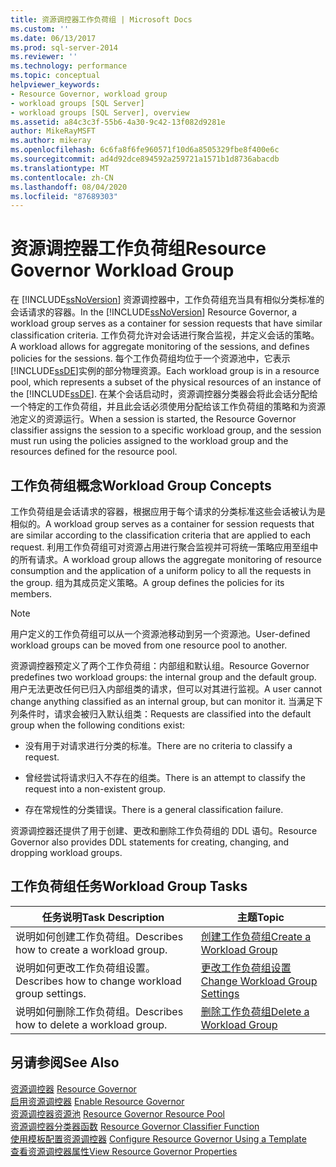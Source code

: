 ```yaml
---
title: 资源调控器工作负荷组 | Microsoft Docs
ms.custom: ''
ms.date: 06/13/2017
ms.prod: sql-server-2014
ms.reviewer: ''
ms.technology: performance
ms.topic: conceptual
helpviewer_keywords:
- Resource Governor, workload group
- workload groups [SQL Server]
- workload groups [SQL Server], overview
ms.assetid: a84c3c3f-55b6-4a30-9c42-13f082d9281e
author: MikeRayMSFT
ms.author: mikeray
ms.openlocfilehash: 6c6fa8f6fe960571f10d6a8505329fbe8f400e6c
ms.sourcegitcommit: ad4d92dce894592a259721a1571b1d8736abacdb
ms.translationtype: MT
ms.contentlocale: zh-CN
ms.lasthandoff: 08/04/2020
ms.locfileid: "87689303"
---
```

# <a name="resource-governor-workload-group"></a><span data-ttu-id="1f3d8-102">资源调控器工作负荷组</span><span class="sxs-lookup"><span data-stu-id="1f3d8-102">Resource Governor Workload Group</span></span>
  <span data-ttu-id="1f3d8-103">在 [!INCLUDE[ssNoVersion](../../includes/ssnoversion-md.md)] 资源调控器中，工作负荷组充当具有相似分类标准的会话请求的容器。</span><span class="sxs-lookup"><span data-stu-id="1f3d8-103">In the [!INCLUDE[ssNoVersion](../../includes/ssnoversion-md.md)] Resource Governor, a workload group serves as a container for session requests that have similar classification criteria.</span></span> <span data-ttu-id="1f3d8-104">工作负荷允许对会话进行聚合监视，并定义会话的策略。</span><span class="sxs-lookup"><span data-stu-id="1f3d8-104">A workload allows for aggregate monitoring of the sessions, and defines policies for the sessions.</span></span> <span data-ttu-id="1f3d8-105">每个工作负荷组均位于一个资源池中，它表示 [!INCLUDE[ssDE](../../includes/ssde-md.md)]实例的部分物理资源。</span><span class="sxs-lookup"><span data-stu-id="1f3d8-105">Each workload group is in a resource pool, which represents a subset of the physical resources of an instance of the [!INCLUDE[ssDE](../../includes/ssde-md.md)].</span></span> <span data-ttu-id="1f3d8-106">在某个会话启动时，资源调控器分类器会将此会话分配给一个特定的工作负荷组，并且此会话必须使用分配给该工作负荷组的策略和为资源池定义的资源运行。</span><span class="sxs-lookup"><span data-stu-id="1f3d8-106">When a session is started, the Resource Governor classifier assigns the session to a specific workload group, and the session must run using the policies assigned to the workload group and the resources defined for the resource pool.</span></span>  
  
## <a name="workload-group-concepts"></a><span data-ttu-id="1f3d8-107">工作负荷组概念</span><span class="sxs-lookup"><span data-stu-id="1f3d8-107">Workload Group Concepts</span></span>  
 <span data-ttu-id="1f3d8-108">工作负荷组是会话请求的容器，根据应用于每个请求的分类标准这些会话被认为是相似的。</span><span class="sxs-lookup"><span data-stu-id="1f3d8-108">A workload group serves as a container for session requests that are similar according to the classification criteria that are applied to each request.</span></span> <span data-ttu-id="1f3d8-109">利用工作负荷组可对资源占用进行聚合监视并可将统一策略应用至组中的所有请求。</span><span class="sxs-lookup"><span data-stu-id="1f3d8-109">A workload group allows the aggregate monitoring of resource consumption and the application of a uniform policy to all the requests in the group.</span></span> <span data-ttu-id="1f3d8-110">组为其成员定义策略。</span><span class="sxs-lookup"><span data-stu-id="1f3d8-110">A group defines the policies for its members.</span></span>  
  
> [!NOTE]  
>  <span data-ttu-id="1f3d8-111">用户定义的工作负荷组可以从一个资源池移动到另一个资源池。</span><span class="sxs-lookup"><span data-stu-id="1f3d8-111">User-defined workload groups can be moved from one resource pool to another.</span></span>  
  
 <span data-ttu-id="1f3d8-112">资源调控器预定义了两个工作负荷组：内部组和默认组。</span><span class="sxs-lookup"><span data-stu-id="1f3d8-112">Resource Governor predefines two workload groups: the internal group and the default group.</span></span> <span data-ttu-id="1f3d8-113">用户无法更改任何已归入内部组类的请求，但可以对其进行监视。</span><span class="sxs-lookup"><span data-stu-id="1f3d8-113">A user cannot change anything classified as an internal group, but can monitor it.</span></span> <span data-ttu-id="1f3d8-114">当满足下列条件时，请求会被归入默认组类：</span><span class="sxs-lookup"><span data-stu-id="1f3d8-114">Requests are classified into the default group when the following conditions exist:</span></span>  
  
-   <span data-ttu-id="1f3d8-115">没有用于对请求进行分类的标准。</span><span class="sxs-lookup"><span data-stu-id="1f3d8-115">There are no criteria to classify a request.</span></span>  
  
-   <span data-ttu-id="1f3d8-116">曾经尝试将请求归入不存在的组类。</span><span class="sxs-lookup"><span data-stu-id="1f3d8-116">There is an attempt to classify the request into a non-existent group.</span></span>  
  
-   <span data-ttu-id="1f3d8-117">存在常规性的分类错误。</span><span class="sxs-lookup"><span data-stu-id="1f3d8-117">There is a general classification failure.</span></span>  
  
 <span data-ttu-id="1f3d8-118">资源调控器还提供了用于创建、更改和删除工作负荷组的 DDL 语句。</span><span class="sxs-lookup"><span data-stu-id="1f3d8-118">Resource Governor also provides DDL statements for creating, changing, and dropping workload groups.</span></span>  
  
## <a name="workload-group-tasks"></a><span data-ttu-id="1f3d8-119">工作负荷组任务</span><span class="sxs-lookup"><span data-stu-id="1f3d8-119">Workload Group Tasks</span></span>  
  
|<span data-ttu-id="1f3d8-120">任务说明</span><span class="sxs-lookup"><span data-stu-id="1f3d8-120">Task Description</span></span>|<span data-ttu-id="1f3d8-121">主题</span><span class="sxs-lookup"><span data-stu-id="1f3d8-121">Topic</span></span>|  
|----------------------|-----------|  
|<span data-ttu-id="1f3d8-122">说明如何创建工作负荷组。</span><span class="sxs-lookup"><span data-stu-id="1f3d8-122">Describes how to create a workload group.</span></span>|[<span data-ttu-id="1f3d8-123">创建工作负荷组</span><span class="sxs-lookup"><span data-stu-id="1f3d8-123">Create a Workload Group</span></span>](create-a-workload-group.md)|  
|<span data-ttu-id="1f3d8-124">说明如何更改工作负荷组设置。</span><span class="sxs-lookup"><span data-stu-id="1f3d8-124">Describes how to change workload group settings.</span></span>|[<span data-ttu-id="1f3d8-125">更改工作负荷组设置</span><span class="sxs-lookup"><span data-stu-id="1f3d8-125">Change Workload Group Settings</span></span>](change-workload-group-settings.md)|  
|<span data-ttu-id="1f3d8-126">说明如何删除工作负荷组。</span><span class="sxs-lookup"><span data-stu-id="1f3d8-126">Describes how to delete a workload group.</span></span>|[<span data-ttu-id="1f3d8-127">删除工作负荷组</span><span class="sxs-lookup"><span data-stu-id="1f3d8-127">Delete a Workload Group</span></span>](delete-a-workload-group.md)|  
  
## <a name="see-also"></a><span data-ttu-id="1f3d8-128">另请参阅</span><span class="sxs-lookup"><span data-stu-id="1f3d8-128">See Also</span></span>  
 <span data-ttu-id="1f3d8-129">[资源调控器](resource-governor.md) </span><span class="sxs-lookup"><span data-stu-id="1f3d8-129">[Resource Governor](resource-governor.md) </span></span>  
 <span data-ttu-id="1f3d8-130">[启用资源调控器](enable-resource-governor.md) </span><span class="sxs-lookup"><span data-stu-id="1f3d8-130">[Enable Resource Governor](enable-resource-governor.md) </span></span>  
 <span data-ttu-id="1f3d8-131">[资源调控器资源池](resource-governor-resource-pool.md) </span><span class="sxs-lookup"><span data-stu-id="1f3d8-131">[Resource Governor Resource Pool](resource-governor-resource-pool.md) </span></span>  
 <span data-ttu-id="1f3d8-132">[资源调控器分类器函数](resource-governor-classifier-function.md) </span><span class="sxs-lookup"><span data-stu-id="1f3d8-132">[Resource Governor Classifier Function](resource-governor-classifier-function.md) </span></span>  
 <span data-ttu-id="1f3d8-133">[使用模板配置资源调控器](configure-resource-governor-using-a-template.md) </span><span class="sxs-lookup"><span data-stu-id="1f3d8-133">[Configure Resource Governor Using a Template](configure-resource-governor-using-a-template.md) </span></span>  
 [<span data-ttu-id="1f3d8-134">查看资源调控器属性</span><span class="sxs-lookup"><span data-stu-id="1f3d8-134">View Resource Governor Properties</span></span>](view-resource-governor-properties.md)  
  
  
